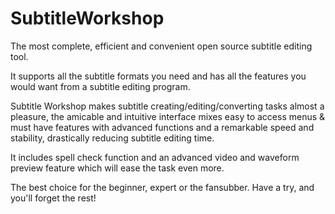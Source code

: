 # SubtitleWorkshop
The most complete, efficient and convenient open source subtitle editing tool.

It supports all the subtitle formats you need and has all the features you would want from a subtitle editing program.

Subtitle Workshop makes subtitle creating/editing/converting tasks almost a pleasure, the amicable and intuitive interface mixes easy to access menus & must have features with advanced functions and a remarkable speed and stability, drastically reducing subtitle editing time.

It includes spell check function and an advanced video and waveform preview feature which will ease the task even more.

The best choice for the beginner, expert or the fansubber. 
Have a try, and you'll forget the rest!
